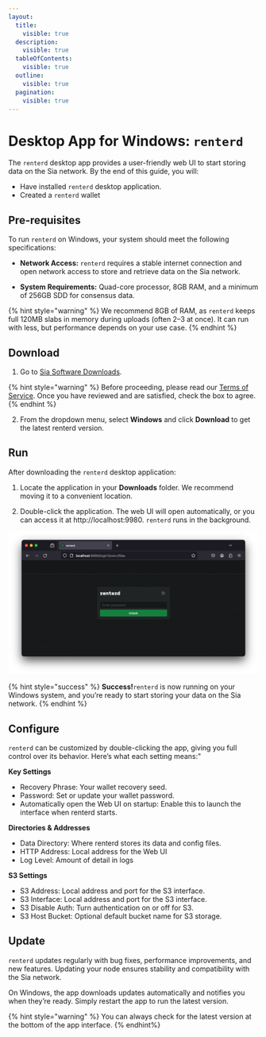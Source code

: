 ```yaml
---
layout:
  title:
    visible: true
  description:
    visible: true
  tableOfContents:
    visible: true
  outline:
    visible: true
  pagination:
    visible: true
---
```


# Desktop App for Windows: `renterd`

The `renterd` desktop app provides a user-friendly web UI to start storing data on the Sia network. By the end of this guide, you will:

* Have installed `renterd` desktop application.
* Created a `renterd` wallet

## Pre-requisites

To run `renterd` on Windows, your system should meet the following specifications:

* **Network Access:**
  `renterd` requires a stable internet connection and open network access to store and retrieve data on the Sia network.

* **System Requirements:** Quad-core processor, 8GB RAM, and a minimum of 256GB SDD for consensus data.

{% hint style="warning" %}
We recommend 8GB of RAM, as `renterd` keeps full 120MB slabs in memory during uploads (often 2–3 at once). It can run with less, but performance depends on your use case.
{% endhint %}

## Download

1. Go to [Sia Software Downloads](https://sia.tech/software-downloads).

{% hint style="warning" %}
Before proceeding, please read our [Terms of Service](https://sia.tech/terms-of-service). Once you have reviewed and are satisfied, check the box to agree.
{% endhint %}

2. From the dropdown menu, select **Windows** and click **Download** to get the latest renterd version.

## Run

After downloading the `renterd` desktop application:

1. Locate the application in your **Downloads** folder. We recommend moving it to a convenient location.

2. Double-click the application. The web UI will open automatically, or you can access it at http://localhost:9980. `renterd` runs in the background.

![](../../.gitbook/assets/renterd-install-screenshots/macos/10-renterd-webui.png)

{% hint style="success" %}
**Success!**`renterd` is now running on your Windows system, and you’re ready to start storing your data on the Sia network.
{% endhint %}


## Configure

`renterd` can be customized by double-clicking the app, giving you full control over its behavior. Here’s what each setting means:"

**Key Settings**
- Recovery Phrase: Your wallet recovery seed.
- Password: Set or update your wallet password.
- Automatically open the Web UI on startup: Enable this to launch the interface when renterd starts.

**Directories & Addresses**
- Data Directory: Where renterd stores its data and config files.
- HTTP Address: Local address for the Web UI
- Log Level: Amount of detail in logs

**S3 Settings**

- S3 Address: Local address and port for the S3 interface.
- S3 Interface: Local address and port for the S3 interface.
- S3 Disable Auth: Turn authentication on or off for S3.
- S3 Host Bucket: Optional default bucket name for S3 storage.


## Update

`renterd` updates regularly with bug fixes, performance improvements, and new features. Updating your node ensures stability and compatibility with the Sia network. 

On Windows, the app downloads updates automatically and notifies you when they’re ready. Simply restart the app to run the latest version. 

{% hint style="warning" %}
You can always check for the latest version at the bottom of the app interface.
{% endhint%}
